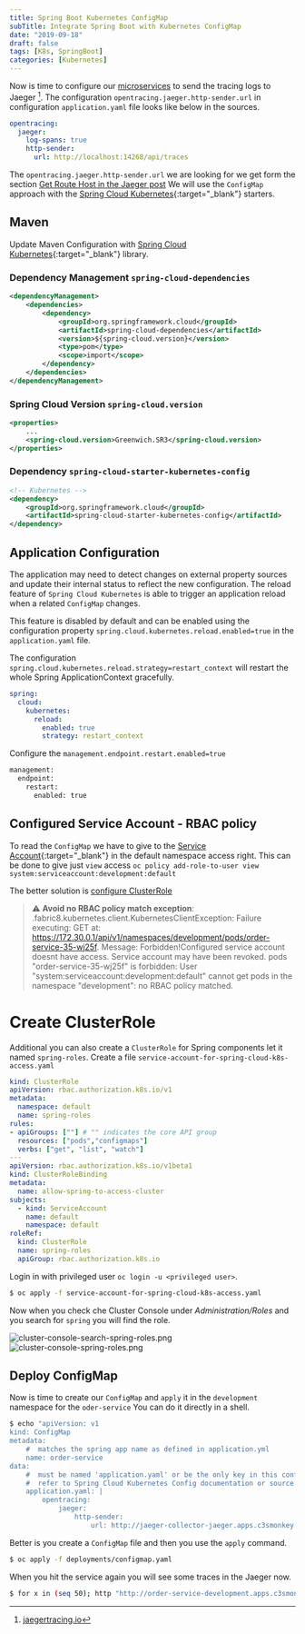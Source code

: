 ```yaml
---
title: Spring Boot Kubernetes ConfigMap
subTitle: Integrate Spring Boot with Kubernetes ConfigMap
date: "2019-09-18"
draft: false
tags: [K8s, SpringBoot]
categories: [Kubernetes]
---
```


Now is time to configure our [microservices](https://github.com/marzelwidmer/microservices-demo) to send the tracing 
logs to Jaeger [^Jaeger]. 
The configuration `opentracing.jaeger.http-sender.url` in configuration `application.yaml` file looks like below in the sources.
```yaml
opentracing:
  jaeger:
    log-spans: true
    http-sender:
      url: http://localhost:14268/api/traces
``` 

The `opentracing.jaeger.http-sender.url` we are looking for we get form the section [Get Route Host in the Jaeger post](http://blog.marcelwidmer.org/jaeger/#GetRouteHost)
We will use the `ConfigMap` approach with the [Spring Cloud Kubernetes](https://spring.io/projects/spring-cloud-kubernetes){:target="_blank"} starters.

## Maven <a name="MavenConfiguration"></a>
Update Maven Configuration with [Spring Cloud Kubernetes](https://cloud.spring.io/spring-cloud-static/spring-cloud-kubernetes/1.0.3.RELEASE/single/spring-cloud-kubernetes.html){:target="_blank"} library.
 
### Dependency Management `spring-cloud-dependencies`
```xml
<dependencyManagement>
    <dependencies>
        <dependency>
            <groupId>org.springframework.cloud</groupId>
            <artifactId>spring-cloud-dependencies</artifactId>
            <version>${spring-cloud.version}</version>
            <type>pom</type>
            <scope>import</scope>
        </dependency>
    </dependencies>
</dependencyManagement>
```

### Spring Cloud Version `spring-cloud.version` 
```xml
<properties>
    ...
    <spring-cloud.version>Greenwich.SR3</spring-cloud.version>
</properties>
```

### Dependency `spring-cloud-starter-kubernetes-config` 
```xml
<!-- Kubernetes -->
<dependency>
    <groupId>org.springframework.cloud</groupId>
    <artifactId>spring-cloud-starter-kubernetes-config</artifactId>
</dependency>
```

## Application Configuration 
The application may need to detect changes on external property sources and update their internal status to reflect the new configuration. 
The reload feature of `Spring Cloud Kubernetes` is able to trigger an application reload when a related `ConfigMap` changes.

This feature is disabled by default and can be enabled using the configuration property `spring.cloud.kubernetes.reload.enabled=true` 
 in the `application.yaml` file.

The configuration `spring.cloud.kubernetes.reload.strategy=restart_context` will restart the whole Spring ApplicationContext gracefully.
               
```yaml
spring:
  cloud:
    kubernetes:
      reload:
        enabled: true
        strategy: restart_context
```
Configure the `management.endpoint.restart.enabled=true`
```bash
management:
  endpoint:
    restart:
      enabled: true
```

## Configured Service Account - RBAC policy 
To read the `ConfigMap` we have to give to the [Service Account](https://cloud.spring.io/spring-cloud-static/spring-cloud-kubernetes/1.1.0.M2/reference/html/#_service_account){:target="_blank"}  in the default namespace access right. This can be done to give just 
`view` access `oc policy add-role-to-user view system:serviceaccount:development:default` 
 
The better solution is [configure ClusterRole](#ConfigureClusterRole) 

> ⚠️ **Avoid no RBAC policy match exception**:  
                                        .fabric8.kubernetes.client.KubernetesClientException: 
                                        Failure executing: GET at: https://172.30.0.1/api/v1/namespaces/development/pods/order-service-35-wj25f. 
                                            Message: Forbidden!Configured service account doesnt have access. 
                                            Service account may have been revoked. pods "order-service-35-wj25f" is 
                                                forbidden: User "system:serviceaccount:development:default" cannot get pods in the namespace "development": no RBAC policy matched.
                                         

# Create ClusterRole 
Additional you can also create a `ClusterRole` for Spring components let it named `spring-roles`.
Create a file `service-account-for-spring-cloud-k8s-access.yaml`
```yaml
kind: ClusterRole
apiVersion: rbac.authorization.k8s.io/v1
metadata:
  namespace: default
  name: spring-roles
rules:
- apiGroups: [""] # "" indicates the core API group
  resources: ["pods","configmaps"]
  verbs: ["get", "list", "watch"]
---
apiVersion: rbac.authorization.k8s.io/v1beta1
kind: ClusterRoleBinding
metadata:
  name: allow-spring-to-access-cluster
subjects:
  - kind: ServiceAccount
    name: default
    namespace: default
roleRef:
  kind: ClusterRole
  name: spring-roles
  apiGroup: rbac.authorization.k8s.io
```

Login in with privileged user `oc login -u <privileged user>`.
```bash
$ oc apply -f service-account-for-spring-cloud-k8s-access.yaml
```

Now when you check che Cluster Console under _Administration/Roles_ and you search for `spring` you will find the role. 

![cluster-console-search-spring-roles.png](/springboot-configmap/cluster-console-search-spring-roles.png)
![cluster-console-spring-roles.png](/springboot-configmap/cluster-console-spring-roles.png)


## Deploy ConfigMap
Now is time to create our `ConfigMap` and `apply` it in the `development` namespace for the `oder-service`
You can do it directly in a shell.
```bash
$ echo "apiVersion: v1
kind: ConfigMap
metadata:
    #  matches the spring app name as defined in application.yml
    name: order-service
data:
    #  must be named 'application.yaml' or be the only key in this config
    #  refer to Spring Cloud Kubernetes Config documentation or source code
    application.yaml: |
        opentracing:
            jaeger:
                http-sender:
                    url: http://jaeger-collector-jaeger.apps.c3smonkey.ch/api/traces" | oc apply -f -
```

Better is you create a `ConfigMap` file and then you use the `apply` command.  
```bash
$ oc apply -f deployments/configmap.yaml
```

When you hit the service again you will see some traces in the Jaeger now.
```bash
$ for x in (seq 50); http "http://order-service-development.apps.c3smonkey.ch/api/v1/orders/random"; end
```

[^Jaeger]: [jaegertracing.io](https://www.jaegertracing.io/)
